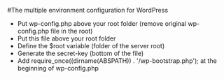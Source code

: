 #The multiple environment configuration for WordPress

* Put wp-config.php above your root folder (remove original wp-config.php file in the root)
* Put this file above your root folder
* Define the $root variable (folder of the server root)
* Generate the secret-key (bottom of the file)
* Add require_once((dirname(ABSPATH)) . '/wp-bootstrap.php'); at the beginning of wp-config.php
